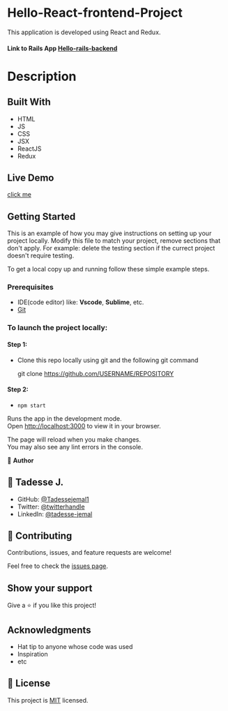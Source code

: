 # Hello-React-frontend-Project
This application is developed using React and Redux.
#### Link to Rails App [Hello-rails-backend](https://github.com/Tadessejemal1/Hello-rails-backend.git)

# Description  
## Built With

- HTML
- JS
- CSS
- JSX
- ReactJS
- Redux
## Live Demo

[click me]()
## 
## Getting Started

This is an example of how you may give instructions on setting up your project locally. Modify this file to match your project, remove sections that don't apply. For example: delete the testing section if the currect project doesn't require testing.

To get a local copy up and running follow these simple example steps.

### Prerequisites
 - IDE(code editor) like: **Vscode**, **Sublime**, etc.  
 - [Git](https://www.linode.com/docs/guides/how-to-install-git-on-linux-mac-and-windows/)


### To launch the project locally:

#### Step 1:
- Clone this repo locally using git and the following git command

  git clone https://github.com/USERNAME/REPOSITORY

#### Step 2:

- `npm start`

Runs the app in the development mode.\
Open [http://localhost:3000](http://localhost:3000) to view it in your browser.

The page will reload when you make changes.\
You may also see any lint errors in the console.

👤 **Author**

## 👤 Tadesse J.

- GitHub: [@Tadessejemal1](https://github.com/Tadessejemal1)
- Twitter: [@twitterhandle](https://twitter.com/tadesse)
- LinkedIn: [@tadesse-jemal](https://linkedin.com/in/tadesse-jemal)

## 🤝 Contributing

Contributions, issues, and feature requests are welcome!

Feel free to check the [issues page](../../issues/).

## Show your support

Give a ⭐️ if you like this project!

## Acknowledgments

- Hat tip to anyone whose code was used
- Inspiration
- etc

## 📝 License

This project is [MIT](./MIT.md) licensed.


